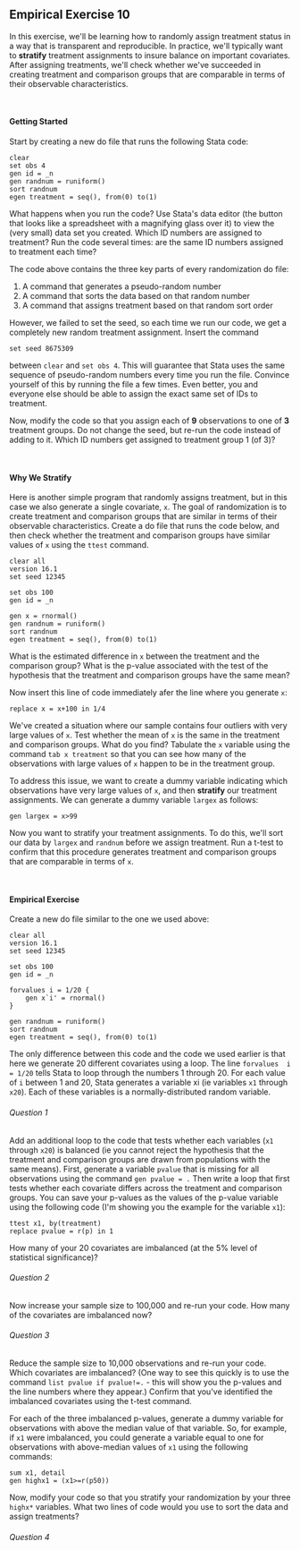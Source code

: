 ## Empirical Exercise 10

In this exercise, we'll be learning how to randomly assign treatment status in a way 
that is transparent and reproducible.  In practice, we'll typically want to 
**stratify** treatment assignments to insure balance on important covariates.  After 
assigning treatments, we'll check whether we've succeeded in creating treatment 
and comparison groups that are comparable in terms of their observable characteristics.

<br>

#### Getting Started

Start by creating a new do file that runs the following Stata code:

```
clear
set obs 4
gen id = _n 
gen randnum = runiform()
sort randnum
egen treatment = seq(), from(0) to(1)
```

What happens when you run the code?  Use Stata's data editor (the button that looks like 
a spreadsheet with a magnifying glass over it) to view the (very small) data set you 
created.  Which ID numbers are assigned to treatment?  Run the code several times:  are 
the same ID numbers assigned to treatment each time?  

The code above contains the three key parts of every randomization do file:  

1. A command that generates a pseudo-random number 
2. A command that sorts the data based on that random number
3. A command that assigns treatment based on that random sort order

However, we failed to set the seed, so each time we run our code, we get a 
completely new random treatment assignment.  Insert the command 

```
set seed 8675309 
```

between `clear` and `set obs 4`.  This will guarantee that Stata uses the 
same sequence of pseudo-random numbers every time you run the file.  Convince 
yourself of this by running the file a few times.  Even better, you and 
everyone else should be able to assign the exact same set of IDs to 
treatment.  

Now, modify the code so that you assign each of **9** observations to one of **3** 
treatment groups.  Do not change the seed, but re-run the code instead of adding to 
it.  Which ID numbers get assigned to treatment group 1 (of 3)?

<br>

#### Why We Stratify

Here is another simple program that randomly assigns treatment, but in this case
we also generate a single covariate, `x`.  The goal of randomization is to 
create treatment and comparison groups that are similar in terms of their 
observable characteristics.  Create a do file that runs the code below, 
and then check whether the treatment and comparison groups have similar 
values of `x` using the `ttest` command.

```
clear all
version 16.1
set seed 12345

set obs 100
gen id = _n 

gen x = rnormal()
gen randnum = runiform()
sort randnum
egen treatment = seq(), from(0) to(1)
```

What is the estimated difference in `x` between the treatment and the comparison 
group?  What is the p-value associated with the test of the hypothesis that 
the treatment and comparison groups have the same mean?

Now insert this line of code immediately afer the line where you generate `x`:

```
replace x = x+100 in 1/4
```

We've created a situation where our sample contains four outliers with very large 
values of `x`.  Test whether the mean of `x` is the same in the treatment and 
comparison groups.  What do you find?  Tabulate the `x` variable using the command `tab x treatment` 
so that you can see how many of the observations with large values of `x` happen to be 
in the treatment group.

To address this issue, we want to create a dummy variable indicating which observations 
have very large values of `x`, and then **stratify** our treatment assignments.    We 
can generate a dummy variable `largex` as follows:

```
gen largex = x>99
```

Now you want to stratify your treatment assignments.  To do this, we'll sort 
our data by `largex` and `randnum` before we assign treatment.  Run a t-test 
to confirm that this procedure generates treatment and comparison groups 
that are comparable in terms of `x`.

<br>

#### Empirical Exercise

Create a new do file similar to the one we used above:

```
clear all
version 16.1
set seed 12345

set obs 100
gen id = _n 

forvalues i = 1/20 {
	gen x`i' = rnormal()
}

gen randnum = runiform()
sort randnum
egen treatment = seq(), from(0) to(1)
```

The only difference between this code and the code we used earlier is that 
here we generate 20 different covariates using a loop.  The line `forvalues  i = 1/20` 
tells Stata to loop through the numbers 1 through 20.  For each value of `i` between 1 and 20, 
Stata generates a variable xi (ie variables `x1` through `x20`).  Each of these variables is a 
normally-distributed random variable.  

###### Question 1

Add an additional loop to the code that tests whether each variables (`x1` through `x20`) is 
balanced (ie you cannot reject the hypothesis that the treatment and comparison groups are 
drawn from populations with the same means).  First, generate a variable `pvalue` that is missing 
for all observations using the command `gen pvalue = .`  Then write a loop that first tests whether 
each covariate differs across the treatment and comparison groups.  You can save your p-values 
as the values of the p-value variable using the following code (I'm showing you the example for the variable `x1`):

```
ttest x1, by(treatment)
replace pvalue = r(p) in 1
```

How many of your 20 covariates are imbalanced (at the 5% level of statistical significance)?

###### Question 2

Now increase your sample size to 100,000 and re-run your code.  How many of the covariates are imbalanced now?

###### Question 3

Reduce the sample size to 10,000 observations and re-run your code.  Which covariates are imbalanced?  (One way 
to see this quickly is to use the command `list pvalue if pvalue!=.` - this will show you the p-values and 
the line numbers where they appear.)  Confirm that you've identified the imbalanced covariates using the 
t-test command.  

For each of the three imbalanced p-values, generate a dummy variable for observations with above the median 
value of that variable.  So, for example, if `x1` were imbalanced, you could generate a variable equal 
to one for observations with above-median values of `x1` using the following commands:

```
sum x1, detail
gen highx1 = (x1>=r(p50))
```

Now, modify your code so that you stratify your randomization by your three `highx*` variables.  What 
two lines of code would you use to sort the data and assign treatments?

###### Question 4

